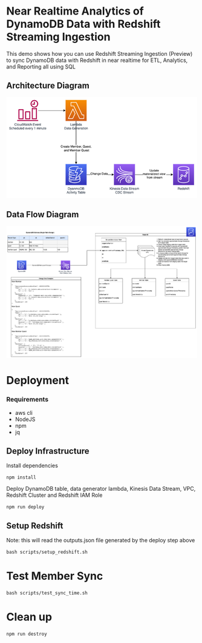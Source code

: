 # Near Realtime Analytics of DynamoDB Data with Redshift Streaming Ingestion

This demo shows how you can use Redshift Streaming Ingestion (Preview) to sync DynamoDB data with Redshift in near realtime for ETL, Analytics, and Reporting all using SQL

## Architecture Diagram

![img](./images/ArchitectureDiagram.png)

## Data Flow Diagram

![img](./images/dataflow.png)


# Deployment

### Requirements

* aws cli
* NodeJS
* npm
* jq

## Deploy Infrastructure

Install dependencies

```
npm install
```

Deploy DynamoDB table, data generator lambda, Kinesis Data Stream, VPC, Redshift Cluster and Redshift IAM Role

```
npm run deploy
```

## Setup Redshift

Note: this will read the outputs.json file generated by the deploy step above

```
bash scripts/setup_redshift.sh
```

# Test Member Sync

```
bash scripts/test_sync_time.sh
```

# Clean up

```
npm run destroy
```